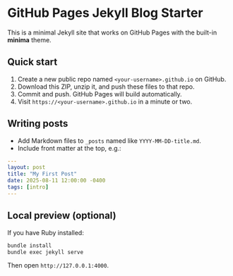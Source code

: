 # GitHub Pages Jekyll Blog Starter

This is a minimal Jekyll site that works on GitHub Pages with the built-in **minima** theme.

## Quick start

1. Create a new public repo named `<your-username>.github.io` on GitHub.
2. Download this ZIP, unzip it, and push these files to that repo.
3. Commit and push. GitHub Pages will build automatically.
4. Visit `https://<your-username>.github.io` in a minute or two.

## Writing posts

- Add Markdown files to `_posts` named like `YYYY-MM-DD-title.md`.
- Include front matter at the top, e.g.:

```yaml
---
layout: post
title: "My First Post"
date: 2025-08-11 12:00:00 -0400
tags: [intro]
---
```

## Local preview (optional)

If you have Ruby installed:

```bash
bundle install
bundle exec jekyll serve
```

Then open `http://127.0.0.1:4000`.